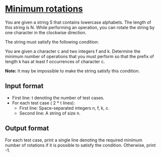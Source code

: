 # [Minimum rotations][link]

You are given a string S that contains lowercase alphabets. The length of this string is N. While performing an operation, you can rotate the string by one character in the clockwise direction.

The string must satisfy the following condition:

You are given a character c and two integers f and k. Determine the minimum number of operations that you must perform so that the prefix of length k has at least f occurrences of character c.

**Note:** It may be impossible to make the string satisfy this condition.

## Input format

- First line: t denoting the number of test cases.
- For each test case ( 2 \* t lines):
  - First line: Space-separated integers n, f, k, c.
  - Second line: A string of size n.

## Output format

For each test case, print a single line denoting the required minimum number of rotations if it is possible to satisfy the condition. Otherwise, print -1.

[link]: https://www.hackerearth.com/practice/algorithms/string-algorithm/string-searching/practice-problems/algorithm/minimum-rotations-8d545eb1/
